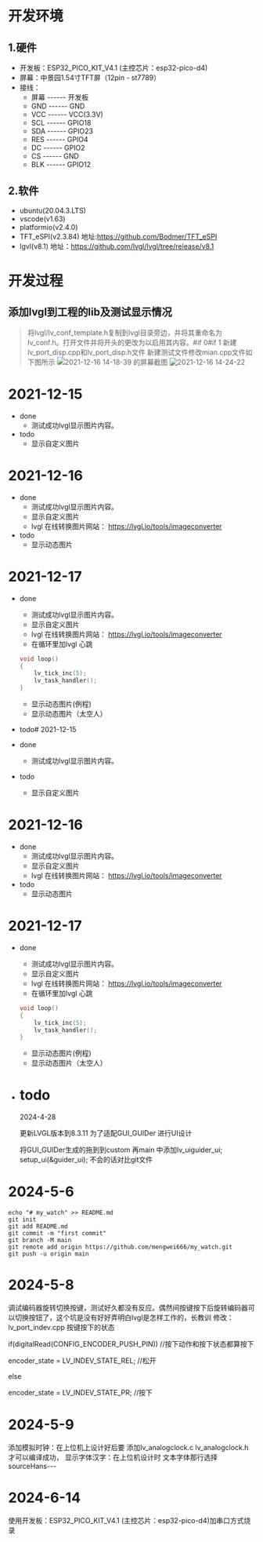 # 开发环境

## 1.硬件

* 开发板：ESP32_PICO_KIT_V4.1 (主控芯片：esp32-pico-d4)
* 屏幕：中景园1.54寸TFT屏（12pin - st7789）
* 接线：
  * 屏幕 ------ 开发板
  * GND ------ GND
  * VCC ------ VCC(3.3V)
  * SCL ------ GPIO18
  * SDA ------ GPIO23
  * RES ------ GPIO4
  * DC ------ GPIO2
  * CS ------ GND
  * BLK ------ GPIO12

## 2.软件

* ubuntu(20.04.3.LTS)
* vscode(v1.63)
* platformio(v2.4.0)
* TFT_eSPI(v2.3.84) 地址:https://github.com/Bodmer/TFT_eSPI
* lgvl(v8.1) 地址：https://github.com/lvgl/lvgl/tree/release/v8.1

# 开发过程

## 添加lvgl到工程的lib及测试显示情况

> 将lvgl/lv_conf_template.h复制到lvgl目录旁边，并将其重命名为lv_conf.h。打开文件并将开头的更改为以启用其内容。#if 0#if 1
> 新建lv_port_disp.cpp和lv_port_disp.h文件 新建测试文件修改mian.cpp文件如下图所示
> ![2021-12-16 14-18-39 的屏幕截图](https://user-images.githubusercontent.com/58246560/146319063-976f5cc4-38f6-4c17-bf6d-a14bbfddd400.png)
> ![2021-12-16 14-24-22](https://user-images.githubusercontent.com/58246560/146319273-a54e9375-7531-421a-825f-e97ba5336670.jpg)

# 2021-12-15

* done
  * 测试成功lvgl显示图片内容。
* todo
  * 显示自定义图片

# 2021-12-16

* done
  * 测试成功lvgl显示图片内容。
  * 显示自定义图片
  * lvgl 在线转换图片网站： https://lvgl.io/tools/imageconverter
* todo
  * 显示动态图片

# 2021-12-17

* done

  * 测试成功lvgl显示图片内容。
  * 显示自定义图片
  * lvgl 在线转换图片网站： https://lvgl.io/tools/imageconverter
  * 在循环里加lvgl 心跳

  ```cpp
  void loop() 
  {
      lv_tick_inc(5); 
      lv_task_handler();
  }
  ```

  * 显示动态图片(例程)
  * 显示动态图片（太空人）
* todo# 2021-12-15
* done

  * 测试成功lvgl显示图片内容。
* todo

  * 显示自定义图片

# 2021-12-16

* done
  * 测试成功lvgl显示图片内容。
  * 显示自定义图片
  * lvgl 在线转换图片网站： https://lvgl.io/tools/imageconverter
* todo
  * 显示动态图片

# 2021-12-17

* done

  * 测试成功lvgl显示图片内容。
  * 显示自定义图片
  * lvgl 在线转换图片网站： https://lvgl.io/tools/imageconverter
  * 在循环里加lvgl 心跳

  ```cpp
  void loop() 
  {
      lv_tick_inc(5); 
      lv_task_handler();
  }
  ```

  * 显示动态图片(例程)
  * 显示动态图片（太空人）
* # todo

  2024-4-28

  更新LVGL版本到8.3.11 为了适配GUI_GUIDer 进行UI设计

  将GUI_GUIDer生成的拖到到custom 再main 中添加lv_uiguider_ui;  setup_ui(&guider_ui);
  不会的话对比git文件

# 2024-5-6

```
echo "# my_watch" >> README.md
git init
git add README.md
git commit -m "first commit"
git branch -M main
git remote add origin https://github.com/mengwei666/my_watch.git
git push -u origin main
```

# 2024-5-8

调试编码器旋转切换按键，测试好久都没有反应。偶然间按键按下后旋转编码器可以切换按钮了，这个坑是没有好好弄明白lvgl是怎样工作的，长教训
修改：lv_port_indev.cpp 按键按下的状态

if(digitalRead(CONFIG_ENCODER_PUSH_PIN))  //按下动作和按下状态都算按下

encoder_state = LV_INDEV_STATE_REL;  //松开

else

encoder_state = LV_INDEV_STATE_PR;   //按下

# 2024-5-9

添加模拟时钟：在上位机上设计好后要 添加lv_analogclock.c lv_analogclock.h 才可以编译成功，
显示字体汉字：在上位机设计时 文本字体那行选择 sourceHans---

# 2024-6-14

使用开发板：ESP32_PICO_KIT_V4.1 (主控芯片：esp32-pico-d4)加串口方式烧录
